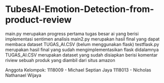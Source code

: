 # TubesAI-Emotion-Detection-from-product-review

main.py merupakan progress pertama tugas besar ai yang berisi implementasi sentimen analisis
main2.py merupakan hasil final yang dapat membaca dataset TUGAS_AI.CSV (belum menggunakan flask)
testflask.py merupakan hasil final yang sudah mengimplementasikan flask didalamnya
TUGAS_AI.CSV merupakan dataset yang sudah disiapkan berisi komentar riview sebuah produk yang diambil dari situs amazon

Anggota Kelompok:
1118009 - Michael Septian Jaya
1118013 - Nicholas Nathanael Wijaya

